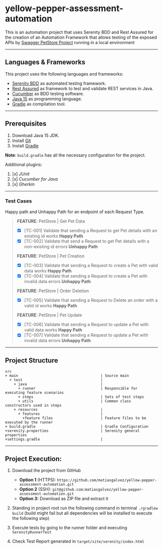 # yellow-pepper-assessment-automation


This is an automation project that uses Serenity BDD and Rest Assured for the
creation of an Automation Framework that allows testing of the exposed APIs by
[Swagger PetStore Project](https://github.com/swagger-api/swagger-petstore) running in a local environment


***

## Languages & Frameworks

This project uses the following languages and frameworks:

* [Serenity BDD](https://serenity-bdd.github.io/theserenitybook/latest/index.html) as automated testing framework.
* [Rest Assured](https://rest-assured.io/) as framework to test and validate REST services in Java.
* [Cucumber](https://cucumber.io/) as BDD testing software.
* [Java 15](https://www.azul.com/blog/jdk-15-release-64-new-features-and-apis) as programming language.
* [Gradle](https://gradle.org/) as compilation tool.

***

## Prerequisites

1. Download Java 15 JDK.
2. Install [Git](https://git-scm.com)
3. Install [Gradle](https://gradle.org/install/)

**Note**: `build.gradle` has all the necessary configuration for the project.

Additional plugins:

1. [x] *JUnit*
2. [x] *Cucumber for Java*
3. [x] *Gherkin*

***

### Test Cases

Happy path and Unhappy Path for an endpoint of each Request Type.

> **FEATURE**: PetStore | Get Pet Data
> - [x] [TC-001] Validate that sending a Request to get Pet details with an existing id works **Happy Path**
> - [x] [TC-002] Validate that send a Request to get Pet details with a non-existing id errors **Unhappy Path**
>
> **FEATURE**: PetStore | Pet Creation
> - [x] [TC-003] Validate that sending a Request to create a Pet with valid data works **Happy Path**
> - [x] [TC-004] Validate that sending a Request to create a Pet with invalid data errors **Unhappy Path**
>
> **FEATURE**: PetStore | Order Deletion
> - [x] [TC-005] Validate that sending a Request to Delete an order with a valid id works **Happy Path**
>
> **FEATURE**: PetStore | Pet Update
> - [x] [TC-006] Validate that sending a Request to update a Pet with valid data works **Happy Path**
> - [x] [TC-007] Validate that sending a Request to update a Pet with invalid data errors **Unhappy Path**

***

## Project Structure

```Gherkin
src
+ main                                      | Source main
  + test                                    |
    + java                                  |
      + runner                              | Responsible for executing feature scenarios
      + steps                               | Sets of test steps
      + utils                               | Common class constructors used in steps
    + resources                             |
      + features                            | 
        +feature files                      | Feature files to be executed by the runner
+ build.gradle                              | Gradle Configuration
+serenity.properties                        | Serenity general properties
+settings.gradle                            |
```

***

## Project Execution:

1. Download the project from GitHub
    * **Option 1** (HTTPS): `https://github.com/matiasgalvez/yellow-pepper-assessment-automation.git`
    * **Option 2** (SSH): `git@github.com:matiasgalvez/yellow-pepper-assessment-automation.git`
    * **Option 3:** Download as ZIP file and extract it

2. Standing in project root run the following command in terminal `./gradlew build` (build might fail but all
dependencies will be installed to execute the following step)

3. Execute tests by going to the runner folder and executing `SerenityRunnerTest`

4. Check Test Report generated in `target/site/serenity/index.html`

